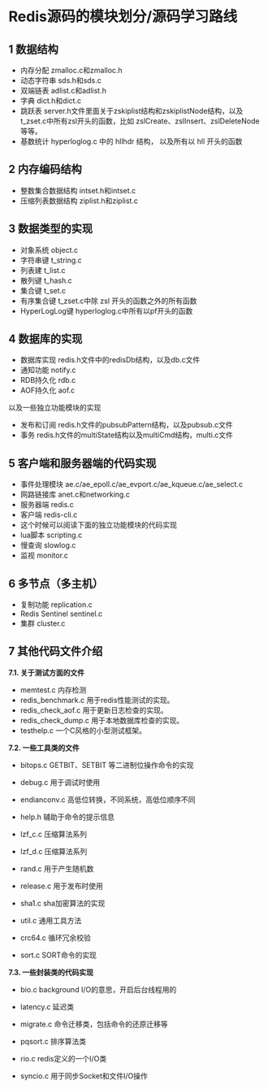 # Redis源码的模块划分/源码学习路线

## 1 数据结构

- 内存分配 zmalloc.c和zmalloc.h
- 动态字符串 sds.h和sds.c
- 双端链表 adlist.c和adlist.h
- 字典 dict.h和dict.c
- 跳跃表 server.h文件里面关于zskiplist结构和zskiplistNode结构，以及t_zset.c中所有zsl开头的函数，比如 zslCreate、zslInsert、zslDeleteNode等等。
- 基数统计 hyperloglog.c 中的 hllhdr 结构， 以及所有以 hll 开头的函数

## 2 内存编码结构

- 整数集合数据结构 intset.h和intset.c
- 压缩列表数据结构 ziplist.h和ziplist.c

## 3 数据类型的实现

- 对象系统 object.c
- 字符串键 t_string.c
- 列表建 t_list.c
- 散列键 t_hash.c
- 集合键 t_set.c
- 有序集合键 t_zset.c中除 zsl 开头的函数之外的所有函数
- HyperLogLog键 hyperloglog.c中所有以pf开头的函数

## 4 数据库的实现

- 数据库实现 redis.h文件中的redisDb结构，以及db.c文件
- 通知功能 notify.c
- RDB持久化 rdb.c
- AOF持久化 aof.c

以及一些独立功能模块的实现

- 发布和订阅 redis.h文件的pubsubPattern结构，以及pubsub.c文件
- 事务 redis.h文件的multiState结构以及multiCmd结构，multi.c文件

## 5 客户端和服务器端的代码实现

- 事件处理模块 ae.c/ae_epoll.c/ae_evport.c/ae_kqueue.c/ae_select.c
- 网路链接库 anet.c和networking.c
- 服务器端 redis.c
- 客户端 redis-cli.c
- 这个时候可以阅读下面的独立功能模块的代码实现
- lua脚本 scripting.c
- 慢查询 slowlog.c
- 监视 monitor.c

## 6 多节点（多主机）

- 复制功能 replication.c
- Redis Sentinel sentinel.c
- 集群 cluster.c

## 7 其他代码文件介绍

**7.1. 关于测试方面的文件**

- memtest.c 内存检测
- redis_benchmark.c 用于redis性能测试的实现。
- redis_check_aof.c 用于更新日志检查的实现。
- redis_check_dump.c 用于本地数据库检查的实现。
- testhelp.c 一个C风格的小型测试框架。

**7.2. 一些工具类的文件**

- bitops.c GETBIT、SETBIT 等二进制位操作命令的实现

- debug.c 用于调试时使用

- endianconv.c 高低位转换，不同系统，高低位顺序不同

- help.h  辅助于命令的提示信息

- lzf_c.c 压缩算法系列

- lzf_d.c  压缩算法系列

- rand.c 用于产生随机数

- release.c 用于发布时使用

- sha1.c sha加密算法的实现

- util.c  通用工具方法

- crc64.c 循环冗余校验

- sort.c SORT命令的实现

**7.3. 一些封装类的代码实现**

- bio.c background I/O的意思，开启后台线程用的

- latency.c 延迟类

- migrate.c 命令迁移类，包括命令的还原迁移等

- pqsort.c  排序算法类

- rio.c redis定义的一个I/O类

- syncio.c 用于同步Socket和文件I/O操作